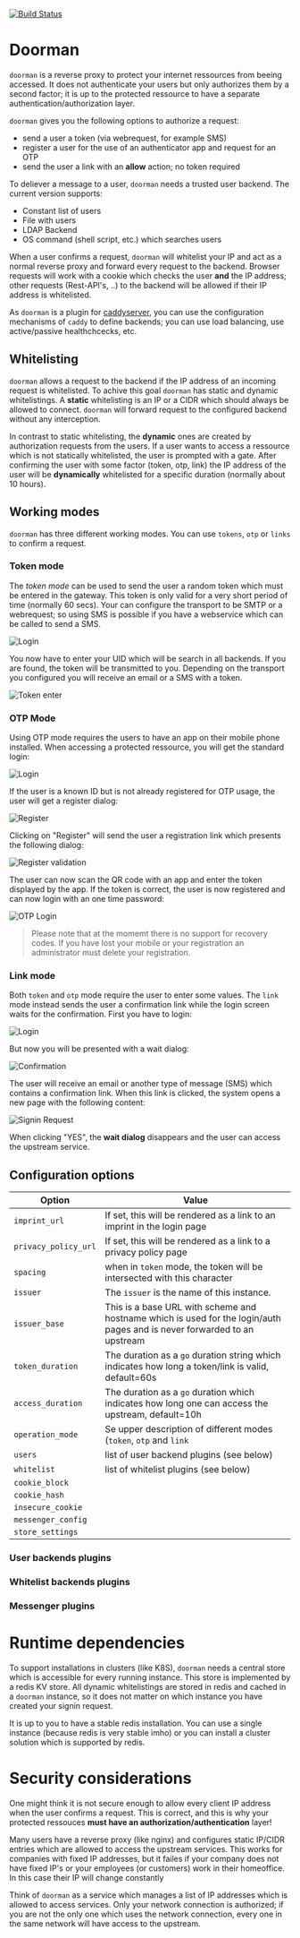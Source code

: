 [![Build Status](https://github.drone.protegear.io/api/badges/ulrichSchreiner/doorman/status.svg)](https://github.drone.protegear.io/ulrichSchreiner/doorman)

# Doorman

`doorman` is a reverse proxy to protect your internet ressources from beeing accessed.
It does not authenticate your users but only authorizes them by a second factor;
it is up to the protected ressource to have a separate authentication/authorization
layer.

`doorman` gives you the following options to authorize a request:

 - send a user a token (via webrequest, for example SMS)
 - register a user for the use of an authenticator app and request for an OTP
 - send the user a link with an **allow** action; no token required

To deliever a message to a user, `doorman` needs a trusted user backend. The
current version supports:

 - Constant list of users
 - File with users
 - LDAP Backend
 - OS command (shell script, etc.) which searches users

When a user confirms a request, `doorman` will whitelist your IP and
act as a normal reverse proxy and forward every request to the backend.
Browser requests will work with a cookie which checks the user **and** the
IP address; other requests (Rest-API's, ..) to the backend will be allowed if
their IP address is whitelisted.

As `doorman` is a plugin for [caddyserver](https://caddyserver.com), you can use
the configuration mechanisms of `caddy` to define backends; you can use load
balancing, use active/passive healthchcecks, etc.

## Whitelisting

`doorman` allows a request to the backend if the IP address of an incoming
request is whitelisted. To achive this goal `doorman` has static and dynamic
whitelistings. A **static** whitelisting is an IP or a CIDR which should always
be allowed to connect. `doorman` will forward request to the configured backend
without any interception.

In contrast to static whitelisting, the **dynamic** ones are created by
authorization requests from the users. If a user wants to access a ressource
which is not statically whitelisted, the user is prompted with a gate. After
confirming the user with some factor (token, otp, link) the IP address of the
user will be **dynamically** whitelisted for a specific duration (normally about
10 hours).

## Working modes

`doorman` has three different working modes. You can use `tokens`, `otp` or `links`
to confirm a request.

### Token mode

The *token mode* can be used to send the user a random token which must be entered
in the gateway. This token is only valid for a very short period of time (normally
60 secs). Your can configure the transport to be SMTP or a webrequest; so using
SMS is possible if you have a webservice which can be called to send a SMS.

![Login](images/login.png "Login")

You now have to enter your UID which will be search in all backends. If you
are found, the token will be transmitted to you. Depending on the transport you
configured you will receive an email or a SMS with a token.

![Token enter](images/enter_token.png "Token enter")

### OTP Mode

Using OTP mode requires the users to have an app on their mobile phone installed.
When accessing a protected ressource, you will get the standard login:

![Login](images/login.png "Login")

If the user is a known ID but is not already registered for OTP usage, the user
will get a register dialog:

![Register](images/register.png "Register")

Clicking on "Register" will send the user a registration link which presents
the following dialog:

![Register validation](images/register_validate.png "Register validation")

The user can now scan the QR code with an app and enter the token displayed by
the app. If the token is correct, the user is now registered and can now login
with an one time password:

![OTP Login](images/otp.png "OTP Login")

> Please note that at the momemt there is no support for recovery codes. If
> you have lost your mobile or your registration an administrator must delete
> your registration.

### Link mode

Both `token` and `otp` mode require the user to enter some values. The `link`
mode instead sends the user a confirmation link while the login screen waits
for the confirmation. First you have to login:

![Login](images/login.png "Login")

But now you will be presented with a wait dialog:

![Confirmation](images/wait_confirmation.png "Confirmation")

The user will receive an email or another type of message (SMS) which contains a
confirmation link. When this link is clicked, the system opens a new page with
the following content:

![Signin Request](images/signin_request.png "Signin Request")

When clicking "YES", the **wait dialog** disappears and the user can access the
upstream service.

## Configuration options

| Option | Value |
|--------|-------|
| `imprint_url`| If set, this will be rendered as a link to an imprint in the login page|
| `privacy_policy_url`| If set, this will be rendered as a link to a privacy policy page|
| `spacing` | when in `token` mode, the token will be intersected with this character|
| `issuer` | The `issuer` is the name of this instance. |
| `issuer_base`| This is a base URL with scheme and hostname which is used for the login/auth pages and is never forwarded to an upstream|
| `token_duration`| The duration as a `go` duration string which indicates how long a token/link is valid, default=60s|
| `access_duration`| The duration as a `go` duration which indicates how long one can access the upstream, default=10h |
| `operation_mode`| Se upper description of different modes (`token`, `otp` and `link`|
| `users`| list of user backend plugins (see below)|
| `whitelist`| list of whitelist plugins (see below)|
| `cookie_block`| |
| `cookie_hash`| |
| `insecure_cookie`| |
| `messenger_config`| |
| `store_settings`| |

### User backends plugins

### Whitelist backends plugins

### Messenger plugins

# Runtime dependencies

To support installations in clusters (like K8S), `doorman` needs a central store
which is accessible for every running instance. This store is implemented by
a redis KV store. All dynamic whitelistings are stored in redis and cached in
a `doorman` instance, so it does not matter on which instance you have created
your signin request.

It is up to you to have a stable redis installation. You can use a single instance
(because redis is very stable imho) or you can install a cluster solution which
is supported by redis.

# Security considerations

One might think it is not secure enough to allow every client IP address when
the user confirms a request. This is correct, and this is why your protected
ressouces **must have an authorization/authentication** layer!

Many users have a reverse proxy (like nginx) and configures static IP/CIDR entries
which are allowed to access the upstream services. This works for companies with
fixed IP addresses, but it failes if your company does not have fixed IP's or
your employees (or customers) work in their homeoffice. In this case their  IP
will change constantly

Think of `doorman` as a service which manages a list of IP addresses which is
allowed to access services. Only your network connection is authorized; if you
are not the only one which uses the network connection, every one in the same
network will have access to the upstream.

